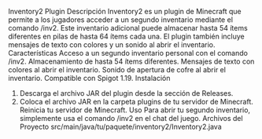 Inventory2 Plugin
Descripción
Inventory2 es un plugin de Minecraft que permite a los jugadores acceder a un segundo inventario mediante el comando /inv2. Este inventario adicional puede almacenar hasta 54 ítems diferentes en pilas de hasta 64 ítems cada una. El plugin también incluye mensajes de texto con colores y un sonido al abrir el inventario.
Características
Acceso a un segundo inventario personal con el comando /inv2.
Almacenamiento de hasta 54 ítems diferentes.
Mensajes de texto con colores al abrir el inventario.
Sonido de apertura de cofre al abrir el inventario.
Compatible con Spigot 1.19.
Instalación
1. Descarga el archivo JAR del plugin desde la sección de Releases.
2. Coloca el archivo JAR en la carpeta plugins de tu servidor de Minecraft.
Reinicia tu servidor de Minecraft.
Uso
Para abrir tu segundo inventario, simplemente usa el comando /inv2 en el chat del juego.
Archivos del Proyecto
src/main/java/tu/paquete/inventory2/Inventory2.java
